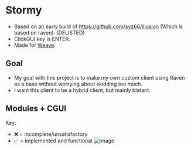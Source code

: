 # Stormy
- Based on an early build of https://github.com/syz66/illusion (Which is based on raven). (DELISTED)
- ClickGUI key is ENTER.
- Made for [Weave](https://github.com/Weave-MC).
## Goal
- My goal with this project is to make my own custom client using Raven as a base without worrying about skidding too much. 
- I want this client to be a hybrid client, but mainly blatant.
## Modules + CGUI
Key:
- ❌ = incomplete/unsatisfactory
- ✅ = implemented and functional
![image](https://github.com/Tryflle/stormy/assets/111710533/cb976d38-db45-4f2a-a050-8bc19c9267ee)
